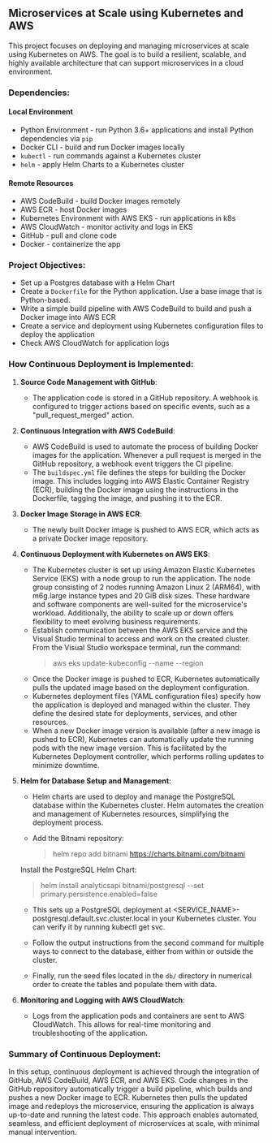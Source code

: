 ## Microservices at Scale using Kubernetes and AWS
This project focuses on deploying and managing microservices at scale using Kubernetes on AWS. The goal is to build a resilient, scalable, and highly available architecture that can support microservices in a cloud environment.

### Dependencies:
#### Local Environment
- Python Environment - run Python 3.6+ applications and install Python dependencies via `pip`
- Docker CLI - build and run Docker images locally
- `kubectl` - run commands against a Kubernetes cluster
- `helm` - apply Helm Charts to a Kubernetes cluster

#### Remote Resources
- AWS CodeBuild - build Docker images remotely
- AWS ECR - host Docker images
- Kubernetes Environment with AWS EKS - run applications in k8s
- AWS CloudWatch - monitor activity and logs in EKS
- GitHub - pull and clone code
- Docker - containerize the app

### Project Objectives:
- Set up a Postgres database with a Helm Chart
- Create a `Dockerfile` for the Python application. Use a base image that is Python-based.
- Write a simple build pipeline with AWS CodeBuild to build and push a Docker image into AWS ECR
- Create a service and deployment using Kubernetes configuration files to deploy the application
- Check AWS CloudWatch for application logs
   
### How Continuous Deployment is Implemented:

1. **Source Code Management with GitHub**:
   - The application code is stored in a GitHub repository. A webhook is configured to trigger actions based on specific events, such as a "pull_request_merged"         action.

2. **Continuous Integration with AWS CodeBuild**:
   - AWS CodeBuild is used to automate the process of building Docker images for the application. Whenever a pull request is merged in the GitHub repository, a 
     webhook event triggers the CI pipeline.
   - The `buildspec.yml` file defines the steps for building the Docker image. This includes logging into AWS Elastic Container Registry (ECR), building the Docker 
     image using the instructions in the Dockerfile, tagging the image, and pushing it to the ECR.

3. **Docker Image Storage in AWS ECR**:
   - The newly built Docker image is pushed to AWS ECR, which acts as a private Docker image repository.

4. **Continuous Deployment with Kubernetes on AWS EKS**:
   - The Kubernetes cluster is set up using Amazon Elastic Kubernetes Service (EKS) with a node group to run the application. The node group consisting of 2 nodes       running Amazon Linux 2 (ARM64), with m6g.large instance types and 20 GiB disk sizes. These hardware and software components are well-suited for the                 microservice's workload. Additionally, the ability to scale up or down offers flexibility to meet evolving business requirements.
   - Establish communication between the AWS EKS service and the Visual Studio terminal to access and work on the created cluster. From the Visual Studio workspace      terminal, run the command:
      > aws eks update-kubeconfig --name --region
   - Once the Docker image is pushed to ECR, Kubernetes automatically pulls the updated image based on the deployment configuration.
   - Kubernetes deployment files (YAML configuration files) specify how the application is deployed and managed within the cluster. They define the desired state        for deployments, services, and other resources.
   - When a new Docker image version is available (after a new image is pushed to ECR), Kubernetes can automatically update the running pods with the new image          version. This is facilitated by the Kubernetes Deployment controller, which performs rolling updates to minimize downtime.

5. **Helm for Database Setup and Management**:
   - Helm charts are used to deploy and manage the PostgreSQL database within the Kubernetes cluster. Helm automates the creation and management of Kubernetes           resources, simplifying the deployment process.
     
   - Add the Bitnami repository:
      > helm repo add bitnami https://charts.bitnami.com/bitnami

   Install the PostgreSQL Helm Chart:
      > helm install analyticsapi bitnami/postgresql --set primary.persistence.enabled=false

   - This sets up a PostgreSQL deployment at <SERVICE_NAME>-postgresql.default.svc.cluster.local in your Kubernetes cluster. You can verify it by running kubectl        get svc.

   - Follow the output instructions from the second command for multiple ways to connect to the database, either from within or outside the cluster.

   - Finally, run the seed files located in the `db/` directory in numerical order to create the tables and populate them with data.

6. **Monitoring and Logging with AWS CloudWatch**:
   - Logs from the application pods and containers are sent to AWS CloudWatch. This allows for real-time monitoring and troubleshooting of the application.

### Summary of Continuous Deployment:

In this setup, continuous deployment is achieved through the integration of GitHub, AWS CodeBuild, AWS ECR, and AWS EKS. Code changes in the GitHub repository automatically trigger a build pipeline, which builds and pushes a new Docker image to ECR. Kubernetes then pulls the updated image and redeploys the microservice, ensuring the application is always up-to-date and running the latest code. This approach enables automated, seamless, and efficient deployment of microservices at scale, with minimal manual intervention.
